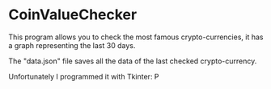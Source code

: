 # CoinValueChecker
This program allows you to check the most famous crypto-currencies, it has a graph representing the last 30 days.

The "data.json" file saves all the data of the last checked crypto-currency.

Unfortunately I programmed it with Tkinter: P
